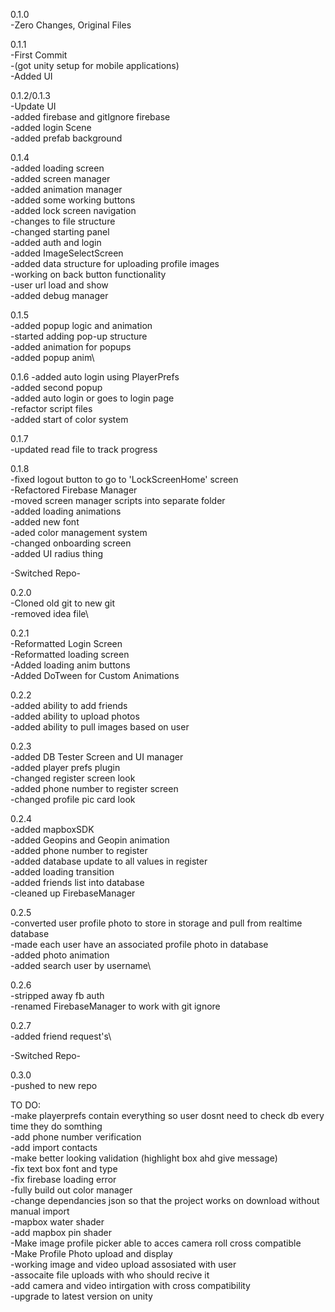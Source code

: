0.1.0 \
-Zero Changes, Original Files

0.1.1\
-First Commit\
-(got unity setup for mobile applications)\
-Added UI

0.1.2/0.1.3\
-Update UI\
-added firebase and gitIgnore firebase\
-added login Scene\
-added prefab background

0.1.4\
-added loading screen\
-added screen manager\
-added animation manager\
-added some working buttons\
-added lock screen navigation\
-changes to file structure\
-changed starting panel\
-added auth and login\
-added ImageSelectScreen\
-added data structure for uploading profile images\
-working on back button functionality\
-user url load and show\
-added debug manager

0.1.5\
-added popup logic and animation\
-started adding pop-up structure\
-added animation for popups\
-added popup anim\

0.1.6
-added auto login using PlayerPrefs\
-added second popup\
-added auto login or goes to login page\
-refactor script files\
-added start of color system

0.1.7\
-updated read file to track progress

0.1.8\
-fixed logout button to go to 'LockScreenHome' screen\
-Refactored Firebase Manager\
-moved screen manager scripts into separate folder\
-added loading animations\
-added new font\
-aded color management system\
-changed onboarding screen\
-added UI radius thing

-Switched Repo-

0.2.0\
-Cloned old git to new git\
-removed idea file\

0.2.1\
-Reformatted Login Screen\
-Reformatted loading screen\
-Added loading anim buttons\
-Added DoTween for Custom Animations

0.2.2\
-added ability to add friends\
-added ability to upload photos\
-added ability to pull images based on user

0.2.3\
-added DB Tester Screen and UI manager\
-added player prefs plugin\
-changed register screen look\
-added phone number to register screen\
-changed profile pic card look

0.2.4\
-added mapboxSDK\
-added Geopins and Geopin animation\
-added phone number to register\
-added database update to all values in register\
-added loading transition\
-added friends list into database\
-cleaned up FirebaseManager

0.2.5\
-converted user profile photo to store in storage and pull from realtime database\
-made each user have an associated profile photo in database\
-added photo animation\
-added search user by username\

0.2.6\
-stripped away fb auth\
-renamed FirebaseManager to work with git ignore

0.2.7\
-added friend request's\

-Switched Repo-

0.3.0\
-pushed to new repo



TO DO:\
-make playerprefs contain everything so user dosnt need to check db every time they do somthing\
-add phone number verification\
-add import contacts\
-make better looking validation (highlight box ahd give message)\
-fix text box font and type\
-fix firebase loading error\
-fully build out color manager\
-change dependancies json so that the project works on download without manual import\
-mapbox water shader\
-add mapbox pin shader\
-Make image profile picker able to acces camera roll cross compatible\
-Make Profile Photo upload and display\
-working image and video upload assosiated with user\
-assocaite file uploads with who should recive it\
-add camera and video intirgation with cross compatibility\
-upgrade to latest version on unity
